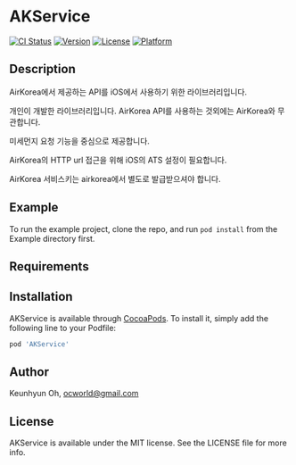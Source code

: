 # AKService

[![CI Status](https://img.shields.io/travis/ocworld/AKService.svg?style=flat)](https://travis-ci.org/ocworld/AKService)
[![Version](https://img.shields.io/cocoapods/v/AKService.svg?style=flat)](https://cocoapods.org/pods/AKService)
[![License](https://img.shields.io/cocoapods/l/AKService.svg?style=flat)](https://cocoapods.org/pods/AKService)
[![Platform](https://img.shields.io/cocoapods/p/AKService.svg?style=flat)](https://cocoapods.org/pods/AKService)

## Description
AirKorea에서 제공하는 API를 iOS에서 사용하기 위한 라이브러리입니다.

개인이 개발한 라이브러리입니다. AirKorea API를 사용하는 것외에는 AirKorea와 무관합니다.

미세먼지 요청 기능을 중심으로 제공합니다.

AirKorea의 HTTP url 접근을 위해 iOS의 ATS 설정이 필요합니다.

AirKorea 서비스키는 airkorea에서 별도로 발급받으셔야 합니다.

## Example

To run the example project, clone the repo, and run `pod install` from the Example directory first.

## Requirements

## Installation

AKService is available through [CocoaPods](https://cocoapods.org). To install
it, simply add the following line to your Podfile:

```ruby
pod 'AKService'
```

## Author

Keunhyun Oh, ocworld@gmail.com

## License

AKService is available under the MIT license. See the LICENSE file for more info.

